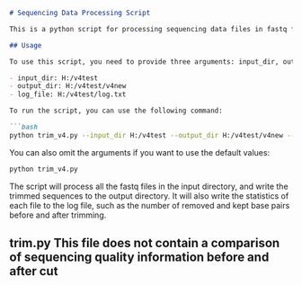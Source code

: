 ~~~markdown
# Sequencing Data Processing Script

This is a python script for processing sequencing data files in fastq format. It can trim the sequences based on the V4 start codes, and calculate and output the sequencing quality and base pair counts before and after trimming.

## Usage

To use this script, you need to provide three arguments: input_dir, output_dir and log_file. The input_dir is the directory that contains the fastq files to be processed. The output_dir is the directory that will store the trimmed fastq files. The log_file is the file that will record the statistics of the processing. You can also use the default values for these arguments, which are:

- input_dir: H:/v4test
- output_dir: H:/v4test/v4new
- log_file: H:/v4test/log.txt

To run the script, you can use the following command:

```bash
python trim_v4.py --input_dir H:/v4test --output_dir H:/v4test/v4new --log_file H:/v4test/log.txt
~~~

You can also omit the arguments if you want to use the default values:

```bash
python trim_v4.py
```

The script will process all the fastq files in the input directory, and write the trimmed sequences to the output directory. It will also write the statistics of each file to the log file, such as the number of removed and kept base pairs before and after trimming.



## trim.py   This file does not contain a comparison of sequencing quality information before and after cut
